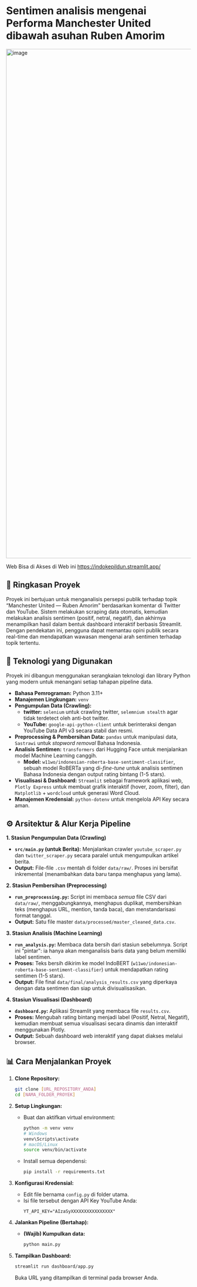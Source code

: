 # Sentimen analisis mengenai Performa Manchester United dibawah asuhan Ruben Amorim
<img width="2056" height="1388" alt="image" src="https://github.com/user-attachments/assets/e5e7026f-e052-49f5-9d9c-3cb36d9a6be4" />

Web Bisa di Akses di Web ini
https://indokepildun.streamlit.app/

## 📜 Ringkasan Proyek

Proyek ini bertujuan untuk menganalisis persepsi publik terhadap topik “Manchester United — Ruben Amorim” berdasarkan komentar di Twitter dan YouTube.
Sistem melakukan scraping data otomatis, kemudian melakukan analisis sentimen (positif, netral, negatif), dan akhirnya menampilkan hasil dalam bentuk dashboard interaktif berbasis Streamlit.
Dengan pendekatan ini, pengguna dapat memantau opini publik secara real-time dan mendapatkan wawasan mengenai arah sentimen terhadap topik tertentu.

## 🚀 Teknologi yang Digunakan

Proyek ini dibangun menggunakan serangkaian teknologi dan library Python yang modern untuk menangani setiap tahapan pipeline data.

- **Bahasa Pemrograman:** Python 3.11+
- **Manajemen Lingkungan:** `venv`
- **Pengumpulan Data (Crawling):**
    - **twitter:** `selenium` untuk crawling twitter, `selemnium stealth` agar tidak terdetect oleh anti-bot twitter.
    - **YouTube:** `google-api-python-client` untuk berinteraksi dengan YouTube Data API v3 secara stabil dan resmi.
- **Preprocessing & Pembersihan Data:** `pandas` untuk manipulasi data, `Sastrawi` untuk _stopword removal_ Bahasa Indonesia.
- **Analisis Sentimen:** `transformers` dari Hugging Face untuk menjalankan model Machine Learning canggih.
    - **Model:** `w11wo/indonesian-roberta-base-sentiment-classifier`, sebuah model RoBERTa yang di-_fine-tune_ untuk analisis sentimen Bahasa Indonesia dengan output rating bintang (1-5 stars).
- **Visualisasi & Dashboard:** `Streamlit` sebagai framework aplikasi web, `Plotly Express` untuk membuat grafik interaktif (hover, zoom, filter), dan `Matplotlib` + `wordcloud` untuk generasi Word Cloud.
- **Manajemen Kredensial:** `python-dotenv` untuk mengelola API Key secara aman.

## ⚙️ Arsitektur & Alur Kerja Pipeline

**1. Stasiun Pengumpulan Data (Crawling)**
   - **`src/main.py` (untuk Berita):** Menjalankan crawler `youtube_scraper.py` dan `twitter_scraper.py` secara paralel untuk mengumpulkan artikel berita.
   - **Output:** File-file `.csv` mentah di folder `data/raw/`. Proses ini bersifat inkremental (menambahkan data baru tanpa menghapus yang lama).

**2. Stasiun Pembersihan (Preprocessing)**
   - **`run_preprocessing.py`:** Script ini membaca *semua* file CSV dari `data/raw/`, menggabungkannya, menghapus duplikat, membersihkan teks (menghapus URL, mention, tanda baca), dan menstandarisasi format tanggal.
   - **Output:** Satu file master `data/processed/master_cleaned_data.csv`.

**3. Stasiun Analisis (Machine Learning)**
   - **`run_analysis.py`:** Membaca data bersih dari stasiun sebelumnya. Script ini "pintar": ia hanya akan menganalisis baris data yang belum memiliki label sentimen.
   - **Proses:** Teks bersih dikirim ke model IndoBERT (`w11wo/indonesian-roberta-base-sentiment-classifier`) untuk mendapatkan rating sentimen (1-5 stars).
   - **Output:** File final `data/final/analysis_results.csv` yang diperkaya dengan data sentimen dan siap untuk divisualisasikan.

**4. Stasiun Visualisasi (Dashboard)**
   - **`dashboard.py`:** Aplikasi Streamlit yang membaca file `results.csv`.
   - **Proses:** Mengubah rating bintang menjadi label (Positif, Netral, Negatif), kemudian membuat semua visualisasi secara dinamis dan interaktif menggunakan Plotly.
   - **Output:** Sebuah dashboard web interaktif yang dapat diakses melalui browser.

## 📊 Cara Menjalankan Proyek

1.  **Clone Repository:**
    ```bash
    git clone [URL_REPOSITORY_ANDA]
    cd [NAMA_FOLDER_PROYEK]
    ```

2.  **Setup Lingkungan:**
    - Buat dan aktifkan virtual environment:
      ```bash
      python -m venv venv
      # Windows
      venv\Scripts\activate
      # macOS/Linux
      source venv/bin/activate
      ```
    - Install semua dependensi:
      ```bash
      pip install -r requirements.txt
      ```

3.  **Konfigurasi Kredensial:**
    - Edit file bernama `config.py` di folder utama.
    - Isi file tersebut dengan API Key YouTube Anda:
      ```
      YT_API_KEY="AIzaSyXXXXXXXXXXXXXXXX"
      ```

4.  **Jalankan Pipeline (Bertahap):**
    - **(Wajib) Kumpulkan data:**
      ```bash
      python main.py
      ```

5.  **Tampilkan Dashboard:**
    ```bash
    streamlit run dashboard/app.py
    ```
    Buka URL yang ditampilkan di terminal pada browser Anda.

